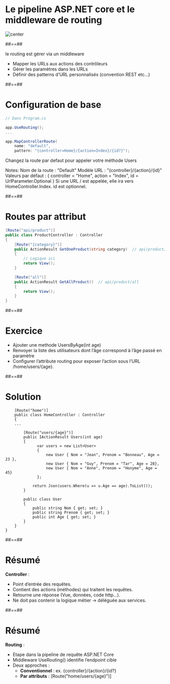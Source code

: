 
# Le pipeline ASP.NET core et le middleware de routing

![center](./assets/images/pipeline.png)

##==##

le routing est gérer via un middleware

- Mapper les URLs aux actions des contrôleurs
- Gérer les paramètres dans les URLs
- Définir des patterns d'URL personnalisés (convention REST etc...)

##==##

<!-- .slide: class="with-code" -->

# Configuration de base

``` cs
// Dans Program.cs

app.UseRouting();
...

app.MapControllerRoute(
    name: "default",
    pattern: "{controller=Home}/{action=Index}/{id?}");
```

Changez la route par defaut pour appeler votre méthode Users

Notes: Nom de la route : "Default"
Modèle URL : "{controller}/{action}/{id}"
Valeurs par défaut : { controller = "Home", action = "Index", id = UrlParameter.Optional }
Si une URL / est appelée, elle ira vers HomeController.Index.
id est optionnel.

##==##


<!-- .slide: class="with-code" -->

# Routes par attribut

``` cs
[Route("api/product")]  
public class ProductController : Controller
{
    [Route("{category}")]
    public ActionResult GetOneProduct(string category)  // api/product/toto
    {
        // Logique ici
        return View();
    }

    [Route("all")]
    public ActionResult GetAllProduct()  // api/product/all
    {
        return View();
    }
}
```

##==##
<!-- .slide: class="with-code" -->

# Exercice

- Ajouter une methode UsersByAge(int age)
- Renvoyer la liste des utilisateurs dont l’âge correspond à l’âge passé en paramètre
- Configurer l’attribute routing pour exposer l’action sous l’URL /home/users/{age}.



##==##

# Solution
```
    [Route("home")]
    public class HomeController : Controller
    {
    ...

        [Route("users/{age}")]
        public IActionResult Users(int age)
        {
              var users = new List<User>
              {
                  new User { Nom = "Jean", Prenom = "Bonneau", Age = 23 },
                  new User { Nom = "Guy", Prenom = "Tar", Age = 28},
                  new User { Nom = "Anne", Prenom = "Honyme", Age = 45}
              };

            return Json(users.Where(u => u.Age == age).ToList());
        }

        public class User
        {
            public string Nom { get; set; }
            public string Prenom { get; set; }
            public int Age { get; set; }
        }
    }
}
```

##==##

# Résumé

**Controller** : 
- Point d’entrée des requêtes.
- Contient des actions (méthodes) qui traitent les requêtes.
- Retourne une réponse (Vue, données, code http...).
- Ne doit pas contenir la logique métier → déléguée aux services.

##==##

# Résumé

**Routing** : 
- Etape dans la pipeline de requête ASP.NET Core
- Middleware UseRouting() identifie l’endpoint cible
- Deux approches :
  - **Conventionnel** : ex. {controller}/{action}/{id?}
  - **Par attributs** : [Route("home/users/{age}")]

